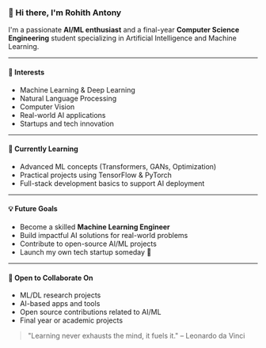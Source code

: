 ### 👋 Hi there, I'm Rohith Antony

I'm a passionate **AI/ML enthusiast** and a final-year **Computer Science Engineering** student specializing in Artificial Intelligence and Machine Learning.

---

#### 👀 Interests
- Machine Learning & Deep Learning
- Natural Language Processing
- Computer Vision
- Real-world AI applications
- Startups and tech innovation

---

#### 🌱 Currently Learning
- Advanced ML concepts (Transformers, GANs, Optimization)
- Practical projects using TensorFlow & PyTorch
- Full-stack development basics to support AI deployment

---

#### 💡 Future Goals
- Become a skilled **Machine Learning Engineer**
- Build impactful AI solutions for real-world problems
- Contribute to open-source AI/ML projects
- Launch my own tech startup someday 🚀

---

#### 🤝 Open to Collaborate On
- ML/DL research projects
- AI-based apps and tools
- Open source contributions related to AI/ML
- Final year or academic projects


> "Learning never exhausts the mind, it fuels it." – Leonardo da Vinci
